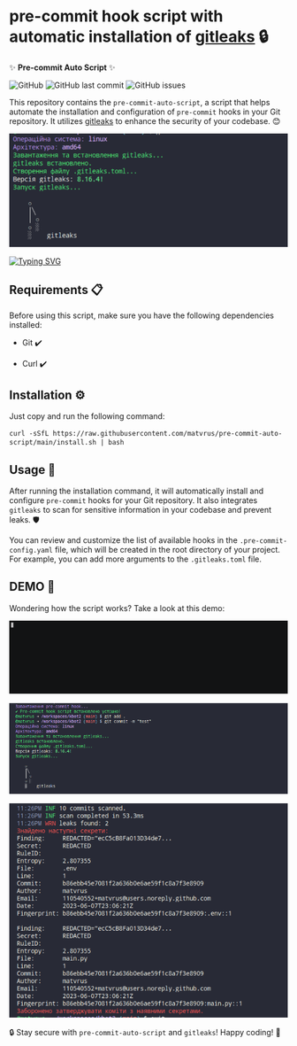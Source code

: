 # pre-commit hook script with automatic installation of [gitleaks](https://github.com/gitleaks/gitleaks) 🔒

✨ **Pre-commit Auto Script** ✨

![GitHub](https://img.shields.io/github/license/matvrus/pre-commit-auto-script) ![GitHub last commit](https://img.shields.io/github/last-commit/matvrus/pre-commit-auto-script) ![GitHub issues](https://img.shields.io/github/issues/matvrus/pre-commit-auto-script)

This repository contains the `pre-commit-auto-script`, a script that helps automate the installation and configuration of `pre-commit` hooks in your Git repository. It utilizes [gitleaks](https://github.com/zricethezav/gitleaks) to enhance the security of your codebase. 😊

![Alt](data/Example0.png)

[![Typing SVG](https://readme-typing-svg.herokuapp.com?font=Fira+Code&duration=2000&pause=1000&color=07F758&center=true&vCenter=true&multiline=true&width=700&height=100&lines=pre-commit+hook+script+with+automatic+installation;just+copy+and+run+the+following+command+%F0%9F%9A%80)](https://git.io/typing-svg)

## Requirements 📋

Before using this script, make sure you have the following dependencies installed:

- Git ✔️

- Curl ✔️

## Installation ⚙️
Just copy and run the following command:

```
curl -sSfL https://raw.githubusercontent.com/matvrus/pre-commit-auto-script/main/install.sh | bash
```

## Usage 🚀

After running the installation command, it will automatically install and configure `pre-commit` hooks for your Git repository. It also integrates `gitleaks` to scan for sensitive information in your codebase and prevent leaks. 🛡️

You can review and customize the list of available hooks in the `.pre-commit-config.yaml` file, which will be created in the root directory of your project. For example, you can add more arguments to the `.gitleaks.toml` file.

## DEMO 🎥
Wondering how the script works? Take a look at this demo:

![Alt](data/demo.gif)

![Alt](data/Example1.png)

![Alt](data/Example2.png)

🔒 Stay secure with `pre-commit-auto-script` and `gitleaks`! Happy coding! 🚀
